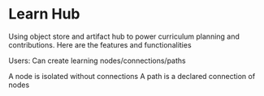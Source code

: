# Learn Hub

Using object store and artifact hub to power curriculum planning and contributions. Here are the features and functionalities

Users:
Can create learning nodes/connections/paths

A node is isolated without connections
A path is a declared connection of nodes
